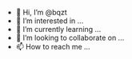 - 👋 Hi, I’m @bqzt
- 👀 I’m interested in ...
- 🌱 I’m currently learning ...
- 💞️ I’m looking to collaborate on ...
- 📫 How to reach me ...

<!---
bqzt/bqzt is a ✨ special ✨ repository because its `README.md` (this file) appears on your GitHub profile.
You can click the Preview link to take a look at your changes.
--->
